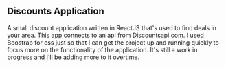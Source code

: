 ## Discounts Application

A small discount application written in ReactJS that's used to find deals in your area. This app connects to an api from Discountsapi.com. I used Boostrap for css just so that I can get the project up and running quickly to focus more on the functionality of the application. It's still a work in progress and I'll be adding more to it overtime.

